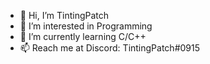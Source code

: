 - 👋 Hi, I’m TintingPatch
- 👀 I’m interested in Programming
- 🌱 I’m currently learning C/C++
- 📫 Reach me at Discord: TintingPatch#0915

<!---
TintingPatch/TintingPatch is a ✨ special ✨ repository because its `README.md` (this file) appears on your GitHub profile.
You can click the Preview link to take a look at your changes.
--->
